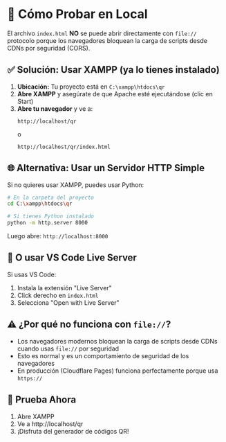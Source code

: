 # 🚀 Cómo Probar en Local

El archivo `index.html` **NO** se puede abrir directamente con `file://` protocolo porque los navegadores bloquean la carga de scripts desde CDNs por seguridad (CORS).

## ✅ Solución: Usar XAMPP (ya lo tienes instalado)

1. **Ubicación:** Tu proyecto está en `C:\xampp\htdocs\qr`
2. **Abre XAMPP** y asegúrate de que Apache esté ejecutándose (clic en Start)
3. **Abre tu navegador** y ve a:
   ```
   http://localhost/qr
   ```
   o
   ```
   http://localhost/qr/index.html
   ```

## 🌐 Alternativa: Usar un Servidor HTTP Simple

Si no quieres usar XAMPP, puedes usar Python:

```bash
# En la carpeta del proyecto
cd C:\xampp\htdocs\qr

# Si tienes Python instalado
python -m http.server 8000
```

Luego abre: `http://localhost:8000`

## 🔧 O usar VS Code Live Server

Si usas VS Code:
1. Instala la extensión "Live Server"
2. Click derecho en `index.html`
3. Selecciona "Open with Live Server"

## ⚠️ ¿Por qué no funciona con `file://`?

- Los navegadores modernos bloquean la carga de scripts desde CDNs cuando usas `file://` por seguridad
- Esto es normal y es un comportamiento de seguridad de los navegadores
- En producción (Cloudflare Pages) funciona perfectamente porque usa `https://`

## 🎯 Prueba Ahora

1. Abre XAMPP
2. Ve a http://localhost/qr
3. ¡Disfruta del generador de códigos QR!

